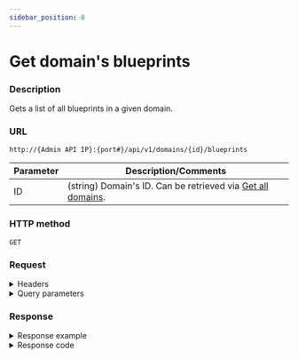 ```yaml
---
sidebar_position: 8
---
```


# Get domain's blueprints

### Description

Gets a list of all blueprints in a given domain.

### URL

`http://{Admin API IP}:{port#}/api/v1/domains/{id}/blueprints`

| Parameter | Description/Comments |
| --- | --- |
| ID | (string) Domain's ID. Can be retrieved via [Get all domains](./get-all-domains.md).|

### HTTP method

`GET`

### Request

<details>
<summary>Headers</summary>

Example header format:

`Authorization: Basic <authorization token returned from the login method>`

`Content-Type: application/json`


</details>

<details>
<summary >Query parameters</summary>

| Parameter | Description/Comments |
| --- | --- |
| paginationProperties.limit | (integer) Number of results to return per page. Can retrieve up to 250 results per page. Default if unspecified: 50. Optional. <br/> Default value : 50 |
| paginationProperties.sort-by | (string) Field to use to sort the results. <br/> Default value : Name | 
| paginationProperties.sort-order | (integer) 1 for ascending, -1 for descending. Defaults to ascending. Optional. <br/> Default value : 1 |
| paginationProperties.cursor | (string) When paging, the response will include a cursor field. Use the cursor to get next set of results. Optional. |
| paginationProperties.filter | (string) String to use to filter for domains containing this string. For example: "lab" would return lab1, testlab, olabo. Optional. |
</details>

### Response
<details>
<summary>Response example</summary>

```javascript
{
    "Blueprints": [
        {
            "Alias": "Azure test",
            "CreatorName": "hezsys",
            "EnableSandboxSave": true,
            "topologyType": "Regular",
            "topologyState": "Pending",
            "BaseTopology": null,
            "ParentId": "942e2ff1-23b6-4d22-852a-3068380b80f4",
            "Name": "Azure test",
            "Description": "Blueprint with preconfigured setup & teardown processes.Deploys Apps and resolves connections on Setup, and deletes App VMs on Teardown",
            "Type": "Topology",
            "ModificationDate": "2022-02-14T14:48:08",
            "CreateDate": "2022-02-14T10:43:52",
            "Version": 6,
            "Id": "d3e496b5-1426-4607-a72e-3a696549f35c"
        },
        {
            "Alias": "New York",
            "CreatorName": "hez",
            "EnableSandboxSave": true,
            "topologyType": "Regular",
            "topologyState": "Pending",
            "BaseTopology": null,
            "ParentId": "942e2ff1-23b6-4d22-852a-3068380b80f4",
            "Name": "New York",
            "Description": "Blueprint with preconfigured setup & teardown processes.Deploys Apps and resolves connections on Setup, and deletes App VMs on Teardown",
            "Type": "Topology",
            "ModificationDate": "2023-07-17T04:34:04",
            "CreateDate": "2022-02-13T13:08:25",
            "Version": 25,
            "Id": "6fc4e095-606c-4fcc-9bf3-725dd01b5aa8"
        },
        {
            "Alias": "AWS test",
            "CreatorName": "hezsys",
            "EnableSandboxSave": true,
            "topologyType": "Regular",
            "topologyState": "Pending",
            "BaseTopology": null,
            "ParentId": "942e2ff1-23b6-4d22-852a-3068380b80f4",
            "Name": "AWS test",
            "Description": "Blueprint with preconfigured setup & teardown processes.Deploys Apps and resolves connections on Setup, and deletes App VMs on Teardown",
            "Type": "Topology",
            "ModificationDate": "2022-02-14T10:43:33",
            "CreateDate": "2022-02-14T10:38:41",
            "Version": 5,
            "Id": "54b0f107-14e5-46e8-8ce6-92bb50d55e06"
        },
        {
            "Alias": "vCenter Resource BP",
            "CreatorName": "hez",
            "EnableSandboxSave": true,
            "topologyType": "Regular",
            "topologyState": "Pending",
            "BaseTopology": null,
            "ParentId": "942e2ff1-23b6-4d22-852a-3068380b80f4",
            "Name": "vCenter Resource BP",
            "Description": "Blueprint with preconfigured setup & teardown processes.Deploys Apps and resolves connections on Setup, and deletes App VMs on Teardown",
            "Type": "Topology",
            "ModificationDate": "2022-02-13T13:20:14",
            "CreateDate": "2022-02-13T13:16:30",
            "Version": 6,
            "Id": "ecc31ee9-0a49-4bd4-b36a-c9e6c09698f4"
        }
    ],
    "Cursor": null
}
```
</details>

<details>
<summary>Response code</summary>

```javascript
200 OK
```
</details>